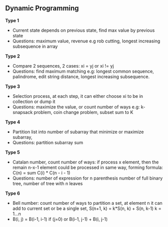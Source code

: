 
## Dynamic Programming
**Type 1**
- Current state depends on previous state, find max value
by previous state
- Questions: maximum value, revenue e.g rob cutting, longest increasing subsequence
in array

**Type 2**
- Compare 2 sequences, 2 cases: xi = yj or xi != yj
- Questions: find maximum matching e.g: longest common sequence, palindrome, edit string
distance, longest increasing subsequence.

**Type 3**
- Selection process, at each step, it can either choose xi to be in
collection or dump it
- Questions: maximize the value, or count number of ways e.g: k-snapsack problem,
coin change problem, subset sum to K

**Type 4**
- Partition list into number of subarray that minimize or maximize subarray,
- Questions: partition subarray sum

**Type 5**
- Catalan number, count number of ways: if process x element, then
the remain n-x-1 element could be processed in same way, forming formula:
C(n) = sum C(i) * C(n - i - 1)
- Questions: number of expression for n parenthesis number of full binary tree,
number of tree with n leaves

**Type 6**
- Bell number: count number of ways to partition a set, at element n
it can add to current set or be a single set, S(n+1, k) = k*S(n, k) + S(n, k-1)
k = 1...n
- B(i, j) = B(i-1, i-1) if (j=0) or B(i-1, j-1) + B(i, j-1)
